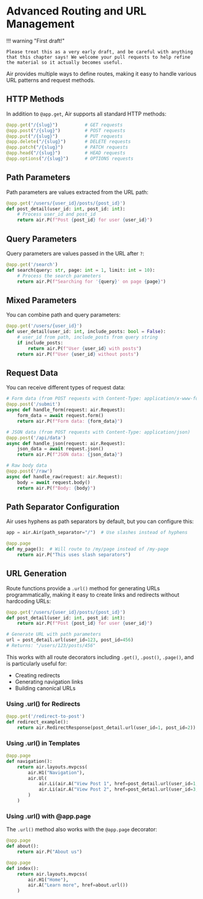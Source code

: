 # Advanced Routing and URL Management

!!! warning "First draft!"

    Please treat this as a very early draft, and be careful with anything that this chapter says! We welcome your pull requests to help refine the material so it actually becomes useful.

Air provides multiple ways to define routes, making it easy to handle various URL patterns and request methods.

## HTTP Methods

In addition to `@app.get`, Air supports all standard HTTP methods:

```python
@app.get("/{slug}")          # GET requests
@app.post("/{slug}")         # POST requests
@app.put("/{slug}")          # PUT requests
@app.delete("/{slug}")       # DELETE requests
@app.patch("/{slug}")        # PATCH requests
@app.head("/{slug}")         # HEAD requests
@app.options("/{slug}")      # OPTIONS requests
```

## Path Parameters

Path parameters are values extracted from the URL path:

```python
@app.get('/users/{user_id}/posts/{post_id}')
def post_detail(user_id: int, post_id: int):
    # Process user_id and post_id
    return air.P(f"Post {post_id} for user {user_id}")
```

## Query Parameters

Query parameters are values passed in the URL after `?`:

```python
@app.get('/search')
def search(query: str, page: int = 1, limit: int = 10):
    # Process the search parameters
    return air.P(f"Searching for '{query}' on page {page}")
```

## Mixed Parameters

You can combine path and query parameters:

```python
@app.get('/users/{user_id}')
def user_detail(user_id: int, include_posts: bool = False):
    # user_id from path, include_posts from query string
    if include_posts:
        return air.P(f"User {user_id} with posts")
    return air.P(f"User {user_id} without posts")
```

## Request Data

You can receive different types of request data:

```python
# Form data (from POST requests with Content-Type: application/x-www-form-urlencoded)
@app.post('/submit')
async def handle_form(request: air.Request):
    form_data = await request.form()
    return air.P(f"Form data: {form_data}")

# JSON data (from POST requests with Content-Type: application/json)
@app.post('/api/data')
async def handle_json(request: air.Request):
    json_data = await request.json()
    return air.P(f"JSON data: {json_data}")

# Raw body data
@app.post('/raw')
async def handle_raw(request: air.Request):
    body = await request.body()
    return air.P(f"Body: {body}")
```

## Path Separator Configuration

Air uses hyphens as path separators by default, but you can configure this:

```python
app = air.Air(path_separator="/")  # Use slashes instead of hyphens

@app.page
def my_page():  # Will route to /my/page instead of /my-page
    return air.P("This uses slash separators")
```

## URL Generation

Route functions provide a `.url()` method for generating URLs programmatically, making it easy to create links and redirects without hardcoding URLs:

```python
@app.get('/users/{user_id}/posts/{post_id}')
def post_detail(user_id: int, post_id: int):
    return air.P(f"Post {post_id} for user {user_id}")

# Generate URL with path parameters
url = post_detail.url(user_id=123, post_id=456)
# Returns: "/users/123/posts/456"
```

This works with all route decorators including `.get()`, `.post()`, `.page()`, and is particularly useful for:

- Creating redirects
- Generating navigation links
- Building canonical URLs

### Using .url() for Redirects

```python
@app.get('/redirect-to-post')
def redirect_example():
    return air.RedirectResponse(post_detail.url(user_id=1, post_id=2))
```

### Using .url() in Templates

```python
@app.page
def navigation():
    return air.layouts.mvpcss(
        air.H1("Navigation"),
        air.Ul(
            air.Li(air.A("View Post 1", href=post_detail.url(user_id=1, post_id=2))),
            air.Li(air.A("View Post 2", href=post_detail.url(user_id=3, post_id=4)))
        )
    )
```

### Using .url() with @app.page

The `.url()` method also works with the `@app.page` decorator:

```python
@app.page
def about():
    return air.P("About us")

@app.page
def index():
    return air.layouts.mvpcss(
        air.H1("Home"),
        air.A("Learn more", href=about.url())
    )
```
